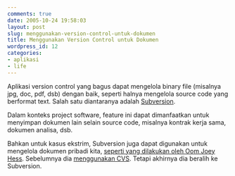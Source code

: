 ```yaml
---
comments: true
date: 2005-10-24 19:58:03
layout: post
slug: menggunakan-version-control-untuk-dokumen
title: Menggunakan Version Control untuk Dokumen
wordpress_id: 12
categories:
- aplikasi
- life
---
```


Aplikasi version control yang bagus dapat mengelola binary file (misalnya jpg, doc, pdf, dsb) dengan baik, seperti halnya mengelola source code yang berformat text. Salah satu diantaranya adalah [Subversion](http://subversion.tigris.org). 

Dalam konteks project software, feature ini dapat dimanfaatkan untuk menyimpan dokumen lain selain source code, misalnya kontrak kerja sama, dokumen analisa, dsb. 

Bahkan untuk kasus ekstrim, Subversion juga dapat digunakan untuk mengelola dokumen pribadi kita, [seperti yang dilakukan oleh Oom Joey Hess](http://www.onlamp.com/pub/a/onlamp/2005/01/06/svn_homedir.html). Sebelumnya dia [menggunakan CVS](http://kitenet.net/~joey/cvshome.html). Tetapi akhirnya dia beralih ke Subversion. 


